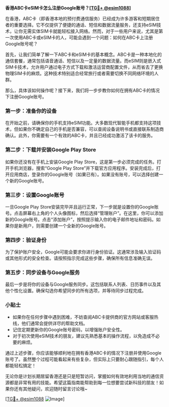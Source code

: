 **香港ABC卡eSIM卡怎么注册Google账号？[[TG💪+ @esim1088](https://t.me/s/esim1088)]**

在香港，ABC卡（即香港本地的预付费通信服务）已经成为许多游客和短期居住者的重要选择。它不仅提供了便捷的通话、短信和数据流量服务，还支持eSIM技术，让你无需实体SIM卡就能轻松接入网络。然而，对于一些用户来说，尤其是第一次使用ABC卡或eSIM卡的人，可能会遇到一个问题：如何在ABC卡上注册Google账号呢？

首先，让我们简单了解一下ABC卡和eSIM卡的基本概念。ABC卡是一种本地化的通信套餐，通常包括语音通话、短信以及一定量的数据流量。而eSIM则是嵌入式SIM卡技术，允许用户通过电子方式下载和激活运营商配置文件，从而省去了更换物理SIM卡的麻烦。这种技术特别适合经常旅行或者需要切换不同网络环境的人群。

那么，具体该如何操作呢？接下来，我们将一步步教你如何在拥有ABC卡的情况下注册Google账号。

### 第一步：准备你的设备

在开始之前，请确保你的手机支持eSIM功能。大多数现代智能手机都支持这项技术，但如果你不确定自己的手机是否兼容，可以查阅设备说明书或直接联系制造商确认。此外，你需要有一个有效的ABC卡，并且已经成功激活了该卡的服务。

### 第二步：下载并安装Google Play Store

如果你还没有在手机上安装Google Play Store，这是第一步必须完成的任务。打开手机浏览器，搜索“Google Play Store”并下载官方应用程序。安装完成后，打开应用商店，登录你的Google账号（如果已有）。如果没有账号，可以选择创建一个新的Google账号。

### 第三步：设置Google账号

一旦Google Play Store安装完毕并且运行正常，下一步就是设置你的Google账号。点击屏幕右上角的个人头像图标，然后选择“管理账户”。在这里，你可以添加新的Google账号。点击“添加账户”，按照提示输入你的电子邮件地址和密码。如果你是新用户，则需要创建一个全新的Google账号。

### 第四步：验证身份

为了保护账户安全，Google可能会要求你进行身份验证。这通常涉及输入验证码或其他形式的安全检查。请按照指示完成这些步骤，确保所有信息准确无误。

### 第五步：同步设备与Google服务

最后一步是将你的设备与Google服务同步。这包括联系人列表、日历事件以及其他个性化设置。确保勾选你希望同步的所有选项，并等待同步过程完成。

### 小贴士

- 如果你在任何步骤中遇到困难，不妨查阅ABC卡提供商的官方网站或客服热线，他们通常会提供详尽的帮助文档。
- 记住定期更新你的Google账号密码，以增强账户安全性。
- 对于初次使用eSIM技术的朋友，建议先熟悉基本的操作流程，以免造成不必要的麻烦。

通过上述步骤，你应该能够顺利地在拥有香港ABC卡的情况下注册并使用Google账号了。虽然整个过程可能看起来有些复杂，但实际上只要耐心跟随指引，每个人都能轻松搞定！

无论你是计划长期居留香港还是只是短暂访问，掌握如何有效地利用当地的通信资源都是非常有用的技能。希望这篇指南能帮助到每一位想要尝试新科技的朋友！如果你还有其他疑问，欢迎随时留言讨论哦~

[[TG💪+ @esim1088](https://t.me/s/esim1088) ![Image](https://i.postimg.cc/4NQfJmqS/Snipaste-2025-05-13-00-14-12.png)]